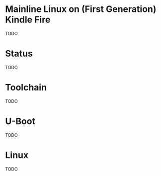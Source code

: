 Mainline Linux on (First Generation) Kindle Fire
================================================

TODO

Status
======

TODO

Toolchain
=========

TODO

U-Boot
======

TODO

Linux
=====

TODO
